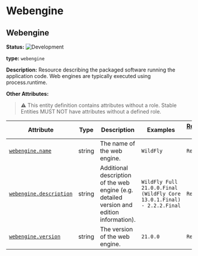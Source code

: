 <!-- NOTE: THIS FILE IS AUTOGENERATED. DO NOT EDIT BY HAND. -->
<!-- see templates/registry/markdown/entity_namespace.md.j2 -->
<!-- markdownlint-capture -->
<!-- markdownlint-disable -->

# Webengine

## Webengine

**Status:** ![Development](https://img.shields.io/badge/-development-blue)

**type:** `webengine`

**Description:** Resource describing the packaged software running the application code. Web engines are typically executed using process.runtime.


**Other Attributes:**

> :warning: This entity definition contains attributes without a role.
> Stable Entities MUST NOT have attributes without a defined role.

| Attribute  | Type | Description  | Examples  | [Requirement Level](https://opentelemetry.io/docs/specs/semconv/general/attribute-requirement-level/) | Stability |
|---|---|---|---|---|---|
| [`webengine.name`](/docs/registry/attributes/webengine.md) | string | The name of the web engine. | `WildFly` | `Required` | ![Development](https://img.shields.io/badge/-development-blue) |
| [`webengine.description`](/docs/registry/attributes/webengine.md) | string | Additional description of the web engine (e.g. detailed version and edition information). | `WildFly Full 21.0.0.Final (WildFly Core 13.0.1.Final) - 2.2.2.Final` | `Recommended` | ![Development](https://img.shields.io/badge/-development-blue) |
| [`webengine.version`](/docs/registry/attributes/webengine.md) | string | The version of the web engine. | `21.0.0` | `Recommended` | ![Development](https://img.shields.io/badge/-development-blue) |

<!-- markdownlint-restore -->
